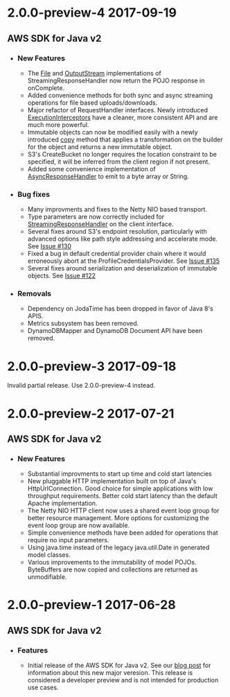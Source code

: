 # __2.0.0-preview-4__ __2017-09-19__
## __AWS SDK for Java v2__
  - ### New Features ###
    - The [File](https://github.com/aws/aws-sdk-java-v2/blob/master/core/src/main/java/software/amazon/awssdk/sync/StreamingResponseHandler.java#L92) and [OutputStream](https://github.com/aws/aws-sdk-java-v2/blob/master/core/src/main/java/software/amazon/awssdk/sync/StreamingResponseHandler.java#L107) implementations of StreamingResponseHandler now return the POJO response in onComplete.
    - Added convenience methods for both sync and async streaming operations for file based uploads/downloads.
    - Major refactor of RequestHandler interfaces. Newly introduced [ExecutionInterceptors](https://github.com/aws/aws-sdk-java-v2/blob/master/core/src/main/java/software/amazon/awssdk/interceptor/ExecutionInterceptor.java) have a cleaner, more consistent API and are much more powerful.
    - Immutable objects can now be modified easily with a newly introduced [copy](https://github.com/aws/aws-sdk-java-v2/blob/master/utils/src/main/java/software/amazon/awssdk/utils/builder/ToCopyableBuilder.java#L42) method that applies a transformation on the builder for the object and returns a new immutable object.
    - S3's CreateBucket no longer requires the location constraint to be specified, it will be inferred from the client region if not present.
    - Added some convenience implementation of [AsyncResponseHandler](https://github.com/aws/aws-sdk-java-v2/blob/master/core/src/main/java/software/amazon/awssdk/async/AsyncResponseHandler.java) to emit to a byte array or String.

  - ### Bug fixes ###
    - Many improvments and fixes to the Netty NIO based transport.
    - Type parameters are now correctly included for [StreamingResponseHandler](https://github.com/aws/aws-sdk-java-v2/blob/master/core/src/main/java/software/amazon/awssdk/sync/StreamingResponseHandler.java) on the client interface.
    - Several fixes around S3's endpoint resolution, particularly with advanced options like path style addressing and accelerate mode. See [Issue #130](https://github.com/aws/aws-sdk-java-v2/issues/130)
    - Fixed a bug in default credential provider chain where it would erroneously abort at the ProfileCredentialsProvider. See [Issue #135](https://github.com/aws/aws-sdk-java-v2/issues/135)
    - Several fixes around serialization and deserialization of immutable objects. See [Issue #122](https://github.com/aws/aws-sdk-java-v2/issues/122)

  - ### Removals ###
    - Dependency on JodaTime has been dropped in favor of Java 8's APIS.
    - Metrics subsystem has been removed.
    - DynamoDBMapper and DynamoDB Document API have been removed.

# __2.0.0-preview-3__ __2017-09-18__
Invalid partial release. Use 2.0.0-preview-4 instead.

# __2.0.0-preview-2__ __2017-07-21__
## __AWS SDK for Java v2__
  - ### New Features ###
    - Substantial improvments to start up time and cold start latencies
    - New pluggable HTTP implementation built on top of Java's HttpUrlConnection. Good choice for simple applications with low throughput requirements. Better cold start latency than the default Apache implementation.
    - The Netty NIO HTTP client now uses a shared event loop group for better resource management. More options for customizing the event loop group are now available.
    - Simple convenience methods have been added for operations that require no input parameters.
    - Using java.time instead of the legacy java.util.Date in generated model classes.
    - Various improvements to the immutability of model POJOs. ByteBuffers are now copied and collections are returned as unmodifiable.

# __2.0.0-preview-1__ __2017-06-28__
## __AWS SDK for Java v2__
  - ### Features ###
    - Initial release of the AWS SDK for Java v2. See our [blog post](https://aws.amazon.com/blogs/developer/aws-sdk-for-java-2-0-developer-preview) for information about this new major veresion. This release is considered a developer preview and is not intended for production use cases.

